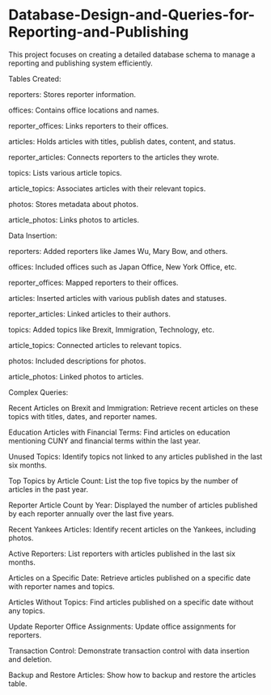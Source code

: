 # Database-Design-and-Queries-for-Reporting-and-Publishing
This project focuses on creating a detailed database schema to manage a reporting and publishing system efficiently.

Tables Created:

reporters: Stores reporter information.

offices: Contains office locations and names.

reporter_offices: Links reporters to their offices.

articles: Holds articles with titles, publish dates, content, and status.

reporter_articles: Connects reporters to the articles they wrote.

topics: Lists various article topics.

article_topics: Associates articles with their relevant topics.

photos: Stores metadata about photos.

article_photos: Links photos to articles.


Data Insertion:

reporters: Added reporters like James Wu, Mary Bow, and others.

offices: Included offices such as Japan Office, New York Office, etc.

reporter_offices: Mapped reporters to their offices.

articles: Inserted articles with various publish dates and statuses.

reporter_articles: Linked articles to their authors.

topics: Added topics like Brexit, Immigration, Technology, etc.

article_topics: Connected articles to relevant topics.

photos: Included descriptions for photos.

article_photos: Linked photos to articles.


Complex Queries:

Recent Articles on Brexit and Immigration: Retrieve recent articles on these topics with titles, dates, and reporter names.

Education Articles with Financial Terms: Find articles on education mentioning CUNY and financial terms within the last year.

Unused Topics: Identify topics not linked to any articles published in the last six months.

Top Topics by Article Count: List the top five topics by the number of articles in the past year.

Reporter Article Count by Year: Displayed the number of articles published by each reporter annually over the last five years.

Recent Yankees Articles: Identify recent articles on the Yankees, including photos.

Active Reporters: List reporters with articles published in the last six months.

Articles on a Specific Date: Retrieve articles published on a specific date with reporter names and topics.

Articles Without Topics: Find articles published on a specific date without any topics.

Update Reporter Office Assignments: Update office assignments for reporters.

Transaction Control: Demonstrate transaction control with data insertion and deletion.

Backup and Restore Articles: Show how to backup and restore the articles table.

